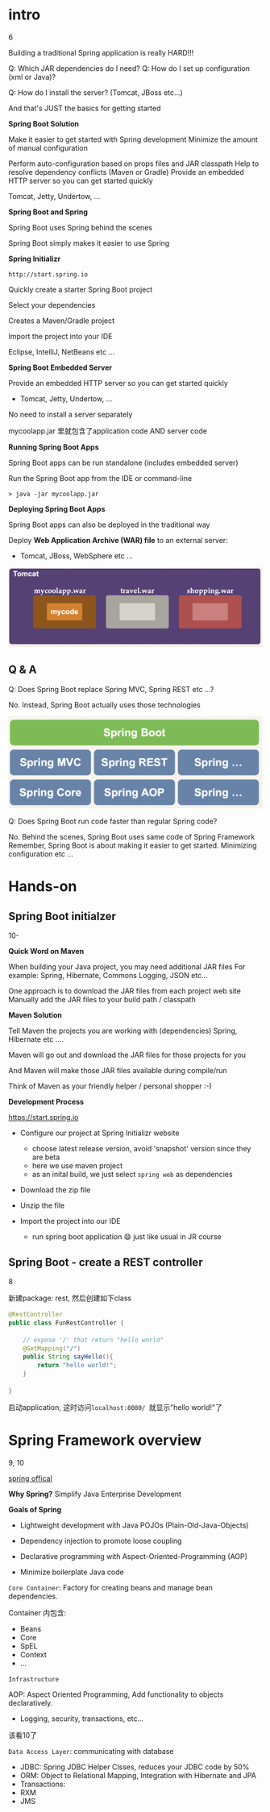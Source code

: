 # intro 

6



Building a traditional Spring application is really HARD!!!

Q: Which JAR dependencies do I need?
Q: How do I set up configuration (xml or Java)?

Q: How do I install the server? (Tomcat, JBoss etc...)

And that's JUST the basics for getting started



**Spring Boot Solution**

Make it easier to get started with Spring development Minimize the amount of manual configuration

Perform auto-configuration based on props files and JAR classpath Help to resolve dependency conflicts (Maven or Gradle)
 Provide an embedded HTTP server so you can get started quickly

Tomcat, Jetty, Undertow, ...



**Spring Boot and Spring**

Spring Boot uses Spring behind the scenes 

Spring Boot simply makes it easier to use Spring





**Spring Initializr**

```
http://start.spring.io
```

Quickly create a starter Spring Boot project 

Select your dependencies 

Creates a Maven/Gradle project

Import the project into your IDE 

Eclipse, IntelliJ, NetBeans etc ...



**Spring Boot Embedded Server**

Provide an embedded HTTP server so you can get started quickly 

+ Tomcat, Jetty, Undertow, ...

No need to install a server separately

mycoolapp.jar 里就包含了application code AND server code



**Running Spring Boot Apps**

Spring Boot apps can be run standalone (includes embedded server) 

Run the Spring Boot app from the IDE or command-line

```
> java -jar mycoolapp.jar
```



**Deploying Spring Boot Apps**

Spring Boot apps can also be deployed in the traditional way 

Deploy **Web Application Archive (WAR) file** to an external server:

+ Tomcat, JBoss, WebSphere etc ...

![springboot3_deploy](./Src_md/springboot3_deploy.png)





## Q & A

Q: Does Spring Boot replace Spring MVC, Spring REST etc ...?

No. Instead, Spring Boot actually uses those technologies

<img src="./Src_md/springboot_use_springtech.png" alt="springboot_use_springtech" style="zoom:50%;" />



Q: Does Spring Boot run code faster than regular Spring code?

No. Behind the scenes, Spring Boot uses same code of Spring Framework Remember, Spring Boot is about making it easier to get started. Minimizing configuration etc ...





# Hands-on

## Spring Boot initialzer

10-



**Quick Word on Maven**

When building your Java project, you may need additional JAR files For example: Spring, Hibernate, Commons Logging, JSON etc...

One approach is to download the JAR files from each project web site Manually add the JAR files to your build path / classpath



**Maven Solution**

Tell Maven the projects you are working with (dependencies) Spring, Hibernate etc ....

Maven will go out and download the JAR files for those projects for you

And Maven will make those JAR files available during compile/run

Think of Maven as your friendly helper / personal shopper :-)



**Development Process**

https://start.spring.io

+ Configure our project at Spring Initializr website
  + choose latest release version, avoid 'snapshot' version since they are beta
  + here we use maven project
  + as an inital build, we just select `spring web` as dependencies

+ Download the zip file
+ Unzip the file
+ Import the project into our IDE
  + run spring boot application :smile: just like usual in JR course





## Spring Boot - create a REST controller

8

新建package: rest,  然后创建如下class

```java
@RestController
public class FunRestController {
    
    // expose '/' that return "hello world"
    @GetMapping("/")
    public String sayHello(){
        return "hello world!";
    }
    
}
```

启动application, 这时访问`localhost:8080/ `就显示"hello world!"了



# Spring Framework overview

9, 10

[spring offical ](https://spring.io/)

**Why Spring?** Simplify Java Enterprise Development



**Goals of Spring**

+ Lightweight development with Java POJOs (Plain-Old-Java-Objects) 

+ Dependency injection to promote loose coupling

+ Declarative programming with Aspect-Oriented-Programming (AOP)

+ Minimize boilerplate Java code



`Core Container`: Factory for creating beans and manage bean dependencies. 

Container 内包含:

+ Beans
+ Core
+ SpEL
+ Context
+ ...



`Infrastructure`

AOP: Aspect Oriented Programming, Add functionality to objects declaratively.

+ Logging, security, transactions, etc...



该看10了

`Data Access Layer`: communicating with database

+  JDBC: Spring JDBC Helper Clsses, reduces your JDBC code by 50%
+ ORM: Object to Relational Mapping, Integration with Hibernate and JPA
+ Transactions: 
+ RXM
+ JMS

